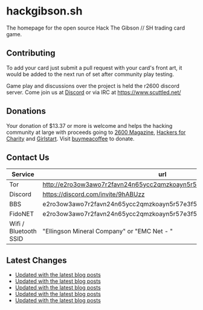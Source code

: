 # hackgibson.sh
The homepage for the open source Hack The Gibson // SH trading card game.


## Contributing

To add your card just submit a pull request with your card's front art, it would be added to the next run of set after community play testing.

Game play and discussions over the project is held the r2600 discord server. Come join us at [Discord](https://discord.com/invite/9hABUzz) or via IRC at https://www.scuttled.net/


## Donations

Your donation of $13.37 or more is welcome and helps the hacking community at large with proceeds going to [2600 Magazine](https://2600.com/), [Hackers for Charity](https://hackersforcharity.org) and [Girlstart](https://girlstart.org).  Visit [buymeacoffee](https://www.buymeacoffee.com/hackgibson.sh) to donate.


## Contact Us

Service | url
-|-
Tor | http://e2ro3ow3awo7r2favn24n65ycc2qmzkoayn5r57e3f56nvjwdcgg32ad.onion
Discord | https://discord.com/invite/9hABUzz
BBS | e2ro3ow3awo7r2favn24n65ycc2qmzkoayn5r57e3f56nvjwdcgg32ad.onion:23
FidoNET | e2ro3ow3awo7r2favn24n65ycc2qmzkoayn5r57e3f56nvjwdcgg32ad.onion:24554
Wifi / Bluetooth SSID | "Ellingson Mineral Company" or "EMC Net - <fidonet address>"

## Latest Changes
<!-- BLOG-POST-LIST:START -->
- [Updated with the latest blog posts](https://github.com/DFW2600/hackgibson.sh/commit/08b294404881c41981bd70c294a6d69e4ced391e)
- [Updated with the latest blog posts](https://github.com/DFW2600/hackgibson.sh/commit/444aaca5784ddcbe7183749fb8b0b6f785dfd551)
- [Updated with the latest blog posts](https://github.com/DFW2600/hackgibson.sh/commit/4aab444bcd0905e7e6157712ba0f6e01f8c12ef2)
- [Updated with the latest blog posts](https://github.com/DFW2600/hackgibson.sh/commit/841a37ad8a7d805021b236ef823bfdc827e981f5)
- [Updated with the latest blog posts](https://github.com/DFW2600/hackgibson.sh/commit/0fc574e5b8e95db9ff2a02e755b80909860411b7)
<!-- BLOG-POST-LIST:END -->
